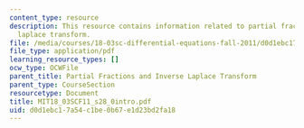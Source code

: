 ```yaml
---
content_type: resource
description: This resource contains information related to partial fractions and inverse
  laplace transform.
file: /media/courses/18-03sc-differential-equations-fall-2011/d0d1ebc17a54c1be0b67e1d23bd2fa18_MIT18_03SCF11_s28_0intro.pdf
file_type: application/pdf
learning_resource_types: []
ocw_type: OCWFile
parent_title: Partial Fractions and Inverse Laplace Transform
parent_type: CourseSection
resourcetype: Document
title: MIT18_03SCF11_s28_0intro.pdf
uid: d0d1ebc1-7a54-c1be-0b67-e1d23bd2fa18
---
```

